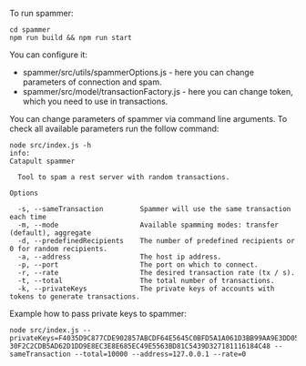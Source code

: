 To run spammer:
```
cd spammer
npm run build && npm run start
```
You can configure it:

 * spammer/src/utils/spammerOptions.js - here you can change parameters of connection and spam.
 * spammer/src/model/transactionFactory.js - here you can change token, which you need to use in transactions.

You can change parameters of spammer via command line arguments. To check all available parameters run the follow command:

```
node src/index.js -h
info:
Catapult spammer

  Tool to spam a rest server with random transactions.

Options

  -s, --sameTransaction         Spammer will use the same transaction each time                    
  -m, --mode                    Available spamming modes: transfer (default), aggregate            
  -d, --predefinedRecipients    The number of predefined recipients or 0 for random recipients.    
  -a, --address                 The host ip address.                                               
  -p, --port                    The port on which to connect.                                      
  -r, --rate                    The desired transaction rate (tx / s).                             
  -t, --total                   The total number of transactions.                                  
  -k, --privateKeys             The private keys of accounts with tokens to generate transactions.
```

Example how to pass private keys to spammer:
```
node src/index.js --privateKeys=F4035D9C877CDE902857ABCDF64E5645C0BFD5A1A061D3BB99AA9E3DD05EB01E 30F2C2CDB5AD62D1DD9E8EC3E8E685EC49E5563BD81C5439D327181116184C48 --sameTransaction --total=10000 --address=127.0.0.1 --rate=0
```
